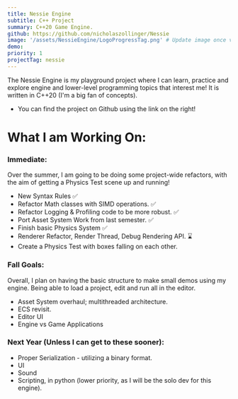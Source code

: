 ```yaml
---
title: Nessie Engine
subtitle: C++ Project
summary: C++20 Game Engine.
github: https://github.com/nicholaszollinger/Nessie
image: '/assets/NessieEngine/LogoProgressTag.png' # Update image once video is ready.
demo: 
priority: 1
projectTag: nessie
---
```


The Nessie Engine is my playground project where I can learn, practice and explore engine and lower-level programming topics that interest me! It is written
in C++20 (I'm a big fan of concepts).
- You can find the project on Github using the link on the right!

# What I am Working On:
### Immediate:
Over the summer, I am going to be doing some project-wide refactors, with the aim of getting a Physics Test scene up and running!
- New Syntax Rules ✅
- Refactor Math classes with SIMD operations. ✅
- Refactor Logging & Profiling code to be more robust. ✅
- Port Asset System Work from last semester. ✅
- Finish basic Physics System ✅
- Renderer Refactor, Render Thread, Debug Rendering API. ⌛
- Create a Physics Test with boxes falling on each other.

### Fall Goals:
Overall, I plan on having the basic structure to make small demos using my engine. Being able to load a project, edit and run all in the editor.
- Asset System overhaul; multithreaded architecture.
- ECS revisit.
- Editor UI
- Engine vs Game Applications

### Next Year (Unless I can get to these sooner):
- Proper Serialization - utilizing a binary format.
- UI
- Sound
- Scripting, in python (lower priority, as I will be the solo dev for this engine).